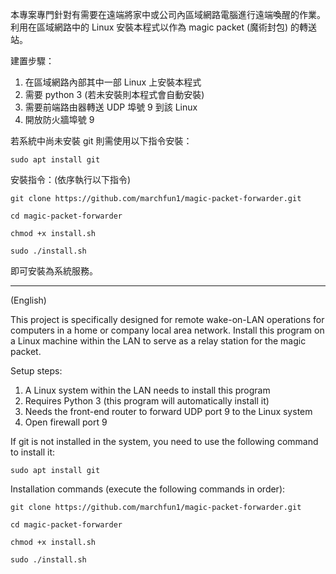 本專案專門針對有需要在遠端將家中或公司內區域網路電腦進行遠端喚醒的作業。利用在區域網路中的 Linux 安裝本程式以作為 magic packet (魔術封包) 的轉送站。  

建置步驟：
  1. 在區域網路內部其中一部 Linux 上安裝本程式
  2. 需要 python 3 (若未安裝則本程式會自動安裝)  
  3. 需要前端路由器轉送 UDP 埠號 9 到該 Linux
  4. 開放防火牆埠號 9  

若系統中尚未安裝 git 則需使用以下指令安裝：  
```
sudo apt install git
```

安裝指令：(依序執行以下指令)  
```
git clone https://github.com/marchfun1/magic-packet-forwarder.git
```
```
cd magic-packet-forwarder
```
```  
chmod +x install.sh
```
```
sudo ./install.sh
```

即可安裝為系統服務。    

----------------------------------------------------------------------------------------
(English)

This project is specifically designed for remote wake-on-LAN operations for computers in a home or company local area network. Install this program on a Linux machine within the LAN to serve as a relay station for the magic packet.  

Setup steps:  

  1. A Linux system within the LAN needs to install this program  
  2. Requires Python 3 (this program will automatically install it)
  3. Needs the front-end router to forward UDP port 9 to the Linux system
  4. Open firewall port 9  

If git is not installed in the system, you need to use the following command to install it:  
```
sudo apt install git
``` 

Installation commands (execute the following commands in order):
```
git clone https://github.com/marchfun1/magic-packet-forwarder.git
```
```
cd magic-packet-forwarder
```
```  
chmod +x install.sh
```
```
sudo ./install.sh
```
